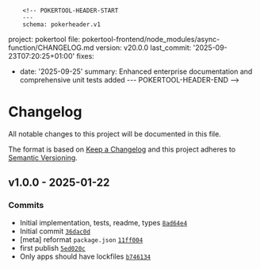         <!-- POKERTOOL-HEADER-START
        ---
        schema: pokerheader.v1
project: pokertool
file: pokertool-frontend/node_modules/async-function/CHANGELOG.md
version: v20.0.0
last_commit: '2025-09-23T07:20:25+01:00'
fixes:
- date: '2025-09-25'
  summary: Enhanced enterprise documentation and comprehensive unit tests added
        ---
        POKERTOOL-HEADER-END -->
# Changelog

All notable changes to this project will be documented in this file.

The format is based on [Keep a Changelog](https://keepachangelog.com/en/1.0.0/)
and this project adheres to [Semantic Versioning](https://semver.org/spec/v2.0.0.html).

## v1.0.0 - 2025-01-22

### Commits

- Initial implementation, tests, readme, types [`8ad64e4`](https://github.com/ljharb/async-function/commit/8ad64e45668359cf032e095afcbe6ef0d291d6b4)
- Initial commit [`36dac0d`](https://github.com/ljharb/async-function/commit/36dac0de439b8b6d7af6a246cf984b087efaaf87)
- [meta] reformat `package.json` [`11ff004`](https://github.com/ljharb/async-function/commit/11ff0044813122c6d22e3bf360af979f7c3f7fc8)
- first publish [`5ed020c`](https://github.com/ljharb/async-function/commit/5ed020c7852e90f280517a06e4a4d3cb1d295e40)
- Only apps should have lockfiles [`b746134`](https://github.com/ljharb/async-function/commit/b74613407f749720b7d02b26b9fb2093a0124878)

